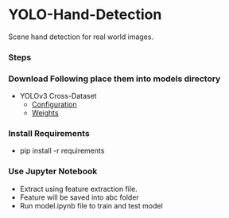 # YOLO-Hand-Detection

Scene hand detection for real world images.

### Steps

### Download Following place them into models directory

- YOLOv3 Cross-Dataset
  - [Configuration](https://github.com/cansik/yolo-hand-detection/releases/download/pretrained/cross-hands.cfg)
  - [Weights](https://github.com/cansik/yolo-hand-detection/releases/download/pretrained/cross-hands.weights)

### Install Requirements

- pip install -r requirements

### Use Jupyter Notebook
- Extract using feature extraction file. 
- Feature will be saved into abc folder
- Run model.ipynb file to train and test model